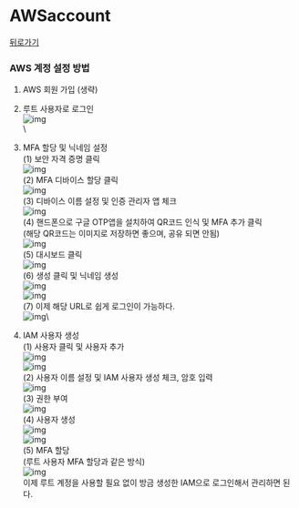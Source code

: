 # AWSaccount

[뒤로가기](../)

### AWS 계정 설정 방법

1. AWS 회원 가입 (생략)
2. 루트 사용자로 로그인\
   ![img](../Data/Img/123515.png)\
   \

3. MFA 할당 및 닉네임 설정\
   (1) 보안 자격 증명 클릭\
   ![img](../Data/Img/qqq.png)\
   (2) MFA 디바이스 할당 클릭\
   ![img](../Data/Img/MFAdevice.png)\
   (3) 디바이스 이름 설정 및 인증 관리자 앱 체크\
   ![img](../Data/Img/asdasdsd.png)\
   (4) 핸드폰으로 구글 OTP앱을 설치하여 QR코드 인식 및 MFA 추가 클릭\
   (해당 QR코드는 이미지로 저장하면 좋으며, 공유 되면 안됨)\
   ![img](../Data/Img/googleotp.png)\
   (5) 대시보드 클릭\
   ![img](../Data/Img/dashboard.png)\
   (6) 생성 클릭 및 닉네임 생성\
   ![img](../Data/Img/nickname.png)\
   ![img](../Data/Img/nicknamecom.png)\
   (7) 이제 해당 URL로 쉽게 로그인이 가능하다.\
   ![img](../Data/Img/loginurl.png)\

4. IAM 사용자 생성\
   (1) 사용자 클릭 및 사용자 추가\
   ![img](../Data/Img/user.png)\
   ![img](../Data/Img/user2.png)\
   (2) 사용자 이름 설정 및 IAM 사용자 생성 체크, 암호 입력\
   ![img](../Data/Img/newuser2.png)\
   (3) 권한 부여\
   ![img](../Data/Img/admin.png)\
   (4) 사용자 생성\
   ![img](../Data/Img/newuser.png)\
   ![img](../Data/Img/newuser3.png)\
   (5) MFA 할당\
   (루트 사용자 MFA 할당과 같은 방식)\
   ![img](../Data/Img/MFA2.png)\
   이제 루트 계정을 사용할 필요 없이 방금 생성한 IAM으로 로그인해서 관리하면 된다.
